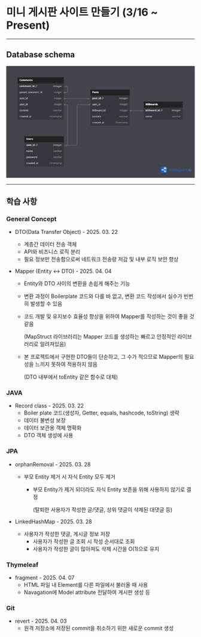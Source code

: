 # 미니 게시판 사이트 만들기 (3/16 ~ Present)

---
## Database schema
![DB schema](https://github.com/SeongjaeHong/BackendStudy/blob/master/spring/mini-site/images/DB_schema.png?raw=true)

---
## 학습 사항
### General Concept
* DTO(Data Transfer Object) - 2025. 03. 22
    * 계층간 데이터 전송 객체
    * API와 비즈니스 로직 분리
    * 필요 정보만 전송함으로써 네트워크 전송량 저감 및 내부 로직 보안 향상


* Mapper (Entity <-> DTO) - 2025. 04. 04
  * Entity와 DTO 사이의 변환을 손쉽게 해주는 기능
  * 변환 과정이 Boilerplate 코드와 다를 바 없고, 변환 코드 작성에서 실수가 빈번히 발생할 수 있음
  * 코드 개발 및 유지보수 효율성 향상을 위하여 Mapper를 작성하는 것이 좋을 것 같음

    (MapStruct 라이브러리는 Mapper 코드를 생성하는 빠르고 안정적인 라이브러리로 알려져있음)
  * 본 프로젝트에서 구현한 DTO들이 단순하고, 그 수가 적으므로 Mapper의 필요성을 느끼지 못하여 적용하지 않음

    (DTO 내부에서 toEntity 같은 함수로 대체)

### JAVA
* Record class - 2025. 03. 22
  * Boiler plate 코드(생성자, Getter, equals, hashcode, toString) 생략
  * 데이터 불변성 보장
  * 데이터 보관용 객체 명확화
  * DTO 객체 생성에 사용

### JPA
* orphanRemoval - 2025. 03. 28
  * 부모 Entity 제거 시 자식 Entity 모두 제거
    * 부모 Entity가 제거 되더라도 자식 Entity 보존을 위해 사용하지 않기로 결정
    
      (탈퇴한 사용자가 작성한 글/댓글, 상위 댓글이 삭제된 대댓글 등)

* LinkedHashMap - 2025. 03. 28
  * 사용자가 작성한 댓글, 게시글 정보 저장  
    * 사용자가 작성한 글 조회 시 작성 순서대로 조회
    * 사용자가 작성한 글이 많아져도 삭제 시간을 O(1)으로 유지

### Thymeleaf
* fragment - 2025. 04. 07
  * HTML 파일 내 Element를 다른 파일에서 불러올 때 사용
  * Navagation에 Model attribute 전달하여 게시판 생성 등


### Git
* revert - 2025. 04. 03
  * 원격 저장소에 저장된 commit을 취소하기 위한 새로운 commit 생성